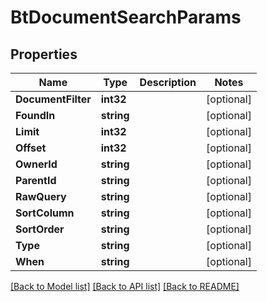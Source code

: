 # BtDocumentSearchParams

## Properties

Name | Type | Description | Notes
------------ | ------------- | ------------- | -------------
**DocumentFilter** | **int32** |  | [optional] 
**FoundIn** | **string** |  | [optional] 
**Limit** | **int32** |  | [optional] 
**Offset** | **int32** |  | [optional] 
**OwnerId** | **string** |  | [optional] 
**ParentId** | **string** |  | [optional] 
**RawQuery** | **string** |  | [optional] 
**SortColumn** | **string** |  | [optional] 
**SortOrder** | **string** |  | [optional] 
**Type** | **string** |  | [optional] 
**When** | **string** |  | [optional] 

[[Back to Model list]](../README.md#documentation-for-models) [[Back to API list]](../README.md#documentation-for-api-endpoints) [[Back to README]](../README.md)


